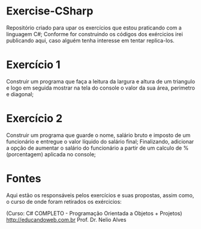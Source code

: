 # Exercise-CSharp

Repositório criado para upar os exercícios que estou praticando com a linguagem C#;
Conforme for construindo os códigos dos exércicios irei publicando aqui, caso alguém tenha interesse em tentar replica-los.

# Exercício 1
Construir um programa que faça a leitura da largura e altura de um triangulo e logo em seguida mostrar na tela do console
o valor da sua área, perimetro e diagonal;

# Exercício 2
Construir um programa que guarde o nome, salário bruto e imposto de um funcionário e entregue o valor líquido do salário final;
Finalizando, adicionar a opção de aumentar o salário do funcionário a partir de um calculo de % (porcentagem) aplicada no console;

# Fontes
Aqui estão os responsáveis pelos exercícios e suas propostas, assim como, o curso de onde foram retirados os exércicios:

(Curso: C# COMPLETO - Programação Orientada a Objetos + Projetos)
http://educandoweb.com.br
Prof. Dr. Nelio Alves
